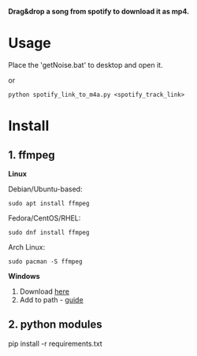 **Drag&drop a song from spotify to download it as mp4.**

# Usage

Place the 'getNoise.bat' to desktop and open it.

or

`python spotify_link_to_m4a.py <spotify_track_link>`

# Install

## 1. ffmpeg

**Linux**

Debian/Ubuntu-based:

`sudo apt install ffmpeg`

Fedora/CentOS/RHEL:

`sudo dnf install ffmpeg`

Arch Linux:

`sudo pacman -S ffmpeg`

**Windows**

1. Download [here](https://ffmpeg.org/download.html)
2. Add to path - [guide](https://github.com/ytdl-org/youtube-dl#on-windows-how-should-i-set-up-ffmpeg-and-youtube-dl-where-should-i-put-the-exe-files)

## 2. python modules

pip install -r requirements.txt
